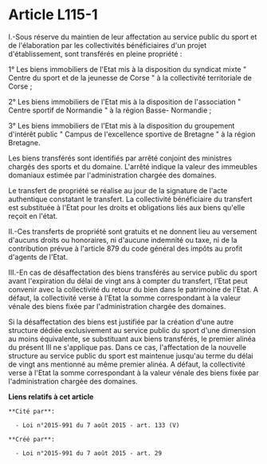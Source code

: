 # Article L115-1

I.-Sous réserve du maintien de leur affectation au service public du sport et de l'élaboration par les collectivités
bénéficiaires d'un projet d'établissement, sont transférés en pleine propriété : 

1° Les biens immobiliers de l'Etat mis à la disposition du syndicat mixte " Centre du sport et de la jeunesse de Corse " à la
collectivité territoriale de Corse ; 

2° Les biens immobiliers de l'Etat mis à la disposition de l'association " Centre sportif de Normandie " à la région Basse-
Normandie ; 

3° Les biens immobiliers de l'Etat mis à la disposition du groupement d'intérêt public " Campus de l'excellence sportive de
Bretagne " à la région Bretagne. 

Les biens transférés sont identifiés par arrêté conjoint des ministres chargés des sports et du domaine. L'arrêté indique la
valeur des immeubles domaniaux estimée par l'administration chargée des domaines. 

Le transfert de propriété se réalise au jour de la signature de l'acte authentique constatant le transfert. La collectivité
bénéficiaire du transfert est substituée à l'Etat pour les droits et obligations liés aux biens qu'elle reçoit en l'état. 

II.-Ces transferts de propriété sont gratuits et ne donnent lieu au versement d'aucuns droits ou honoraires, ni d'aucune
indemnité ou taxe, ni de la contribution prévue à l'article 879 du code général des impôts au profit d'agents de l'Etat. 

III.-En cas de désaffectation des biens transférés au service public du sport avant l'expiration du délai de vingt ans à
compter du transfert, l'Etat peut convenir avec la collectivité du retour du bien dans le patrimoine de l'Etat. A défaut, la
collectivité verse à l'Etat la somme correspondant à la valeur vénale des biens fixée par l'administration chargée des
domaines. 

Si la désaffectation des biens est justifiée par la création d'une autre structure dédiée exclusivement au service public du
sport d'une dimension au moins équivalente, se substituant aux biens transférés, le premier alinéa du présent III ne
s'applique pas. Dans ce cas, l'affectation de la nouvelle structure au service public du sport est maintenue jusqu'au terme
du délai de vingt ans mentionné au même premier alinéa. A défaut, la collectivité verse à l'Etat la somme correspondant à la
valeur vénale des biens fixée par l'administration chargée des domaines.

**Liens relatifs à cet article**

	**Cité par**:

	  - Loi n°2015-991 du 7 août 2015 - art. 133 (V)

	**Créé par**:

	  - Loi n°2015-991 du 7 août 2015 - art. 29
